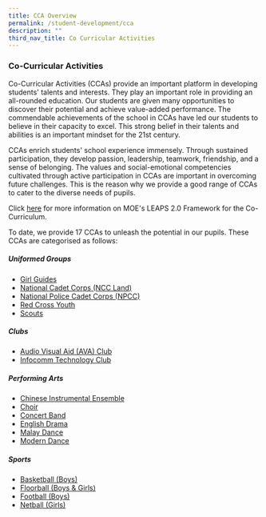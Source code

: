 ```yaml
---
title: CCA Overview
permalink: /student-development/cca
description: ""
third_nav_title: Co Curricular Activities
---
```

### Co-Curricular Activities

Co-Curricular Activities (CCAs) provide an important platform in developing students' talents and interests. They play an important role in providing an all-rounded education. Our students are given many opportunities to discover their potential and achieve value-added performance. The commendable achievements of the school in CCAs have led our students to believe in their capacity to excel. This strong belief in their talents and abilities is an important mindset for the 21st century.  
  
CCAs enrich students' school experience immensely. Through sustained participation, they develop passion, leadership, teamwork, friendship, and a sense of belonging. The values and social-emotional competencies cultivated through active participation in CCAs are important in overcoming future challenges. This is the reason why we provide a good range of CCAs to cater to the diverse needs of pupils.

Click [here](https://serangoonsec-moe-edu-sg-admin.cwp.sg/qql/slot/u179/Parents%20&%20Students/LEAPS%202.0/LEAPS_2.0_Public_Version.pdf) for more information on MOE's LEAPS 2.0 Framework for the Co-Curriculum.

To date, we provide 17 CCAs to unleash the potential in our pupils. These CCAs are categorised as follows:

##### Uniformed Groups

* [Girl Guides](https://serangoonsec.moe.edu.sg/student-development/co-curricular-activities/uniformed-groups/girl-guides)
* [National Cadet Corps (NCC Land)](https://serangoonsec.moe.edu.sg/student-development/co-curricular-activities/uniformed-groups/national-cadet-corps-land)
* [National Police Cadet Corps (NPCC)](https://serangoonsec.moe.edu.sg/student-development/co-curricular-activities/uniformed-groups/national-police-cadet-corps)
* [Red Cross Youth](https://serangoonsec.moe.edu.sg/student-development/co-curricular-activities/uniformed-groups/red-cross-youth)
* [Scouts](https://serangoonsec.moe.edu.sg/student-development/co-curricular-activities/uniformed-groups/scouts)

##### Clubs

* [Audio Visual Aid (AVA) Club](https://serangoonsec-moe-edu-sg-admin.cwp.sg/student-development/co-curricular-activities/clubs/audio-visual-aid-ava-club)
* [Infocomm Technology Club](https://serangoonsec-moe-edu-sg-admin.cwp.sg/student-development/co-curricular-activities/clubs/infocomm-technology-club)

##### Performing Arts

* [Chinese Instrumental Ensemble](https://serangoonsec.moe.edu.sg/student-development/co-curricular-activities/performing-arts/chinese-instrumental-ensemble)
* [Choir](https://serangoonsec.moe.edu.sg/student-development/co-curricular-activities/performing-arts/choir)
* [Concert Band](https://serangoonsec.moe.edu.sg/student-development/co-curricular-activities/performing-arts/concert-band)
* [English Drama](https://serangoonsec-moe-edu-sg-admin.cwp.sg/student-development/co-curricular-activities/performing-arts/english-drama)
* [Malay Dance](https://serangoonsec.moe.edu.sg/student-development/co-curricular-activities/performing-arts/malay-dance)
* [Modern Dance](https://serangoonsec-moe-edu-sg-admin.cwp.sg/student-development/co-curricular-activities/performing-arts/modern-dance)

##### Sports

* [Basketball (Boys)](https://serangoonsec.moe.edu.sg/student-development/co-curricular-activities/sports/basketball-boys)
* [Floorball (Boys & Girls)](https://serangoonsec-moe-edu-sg-admin.cwp.sg/student-development/co-curricular-activities/sports/floorball-boys-n-girls)
* [Football (Boys)](https://serangoonsec.moe.edu.sg/student-development/co-curricular-activities/sports/football-boys)
* [Netball (Girls)](https://serangoonsec-moe-edu-sg-admin.cwp.sg/student-development/co-curricular-activities/sports/netball-girls)